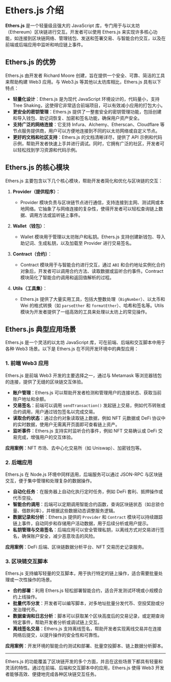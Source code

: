 # Ethers.js 介绍

**Ethers.js** 是一个轻量级且强大的 JavaScript 库，专门用于与以太坊（Ethereum）区块链进行交互。开发者可以使用 Ethers.js 来实现许多核心功能，如连接到区块链网络、管理钱包、发送和签署交易、与智能合约交互，以及在前端或后端应用中监听和响应链上事件。

## Ethers.js 的优势

Ethers.js 由开发者 Richard Moore 创建，旨在提供一个安全、可靠、简洁的工具来帮助构建 Web3 应用。与 Web3.js 等其他以太坊库相比，Ethers.js 具有以下特点：

- **轻量化设计**：Ethers.js 是为现代 JavaScript 环境设计的，代码量小，支持 Tree Shaking，这使得它非常适合前端项目，可以有效减小应用的打包大小。
- **更安全的密钥管理**：Ethers.js 提供了一整套安全的密钥管理功能，包括创建和导入钱包、助记词恢复、加密和签名功能，确保用户资产安全。
- **支持广泛的网络连接**：它支持 Infura、Alchemy、Etherscan、Cloudflare 等节点服务提供商，用户可以方便地连接到不同的以太坊网络或自定义节点。
- **更好的文档和社区支持**：Ethers.js 的文档清晰详尽，提供了 API 示例和代码示例，帮助开发者快速上手并进行调试。同时，它拥有广泛的社区，开发者可以轻松找到学习资源和代码示例。

## Ethers.js 的核心模块

Ethers.js 主要包含以下几个核心模块，帮助开发者简化和优化与区块链的交互：

1. **Provider（提供程序）**：

   - Provider 模块负责与区块链节点进行通信，支持连接到主网、测试网或本地网络。它抽象了与网络连接的复杂性，使得开发者可以轻松查询链上数据、调用方法或监听链上事件。

2. **Wallet（钱包）**：

   - Wallet 模块用于管理以太坊账户和私钥。Ethers.js 支持创建新钱包、导入助记词、生成私钥，以及加载至 Provider 进行交易签名。

3. **Contract（合约）**：

   - Contract 模块用于与智能合约进行交互，通过 `ABI` 和合约地址实例化合约对象后，开发者可以调用合约方法、读取数据或监听合约事件。Contract 模块简化了智能合约调用和返回值解析的过程。

4. **Utils（工具集）**：
   - Ethers.js 提供了大量实用工具，包括大整数处理（`BigNumber`）、以太币和 Wei 的格式转换（如 `parseEther` 和 `formatEther`）、哈希和签名等。Utils 模块为开发者提供了一组高效的工具来处理以太坊上的常见操作。

## Ethers.js 典型应用场景

Ethers.js 是一个灵活的以太坊 JavaScript 库，可在前端、后端和交互脚本中用于各种 Web3 场景。以下是 Ethers.js 在不同开发环境中的典型应用：

### 1. 前端 Web3 应用

Ethers.js 是前端 Web3 开发的主要选择之一，通过与 Metamask 等浏览器钱包的连接，提供了无缝的区块链交互体验。

- **账户管理**：Ethers.js 可以帮助开发者检测和管理用户的连接状态、获取当前账户地址和余额。
- **交易签名**：前端可以调用 `sendTransaction()` 发起链上交易，例如代币转账或合约调用，用户通过钱包签名以完成交易。
- **读取合约状态**：通过合约对象读取链上数据，例如 NFT 元数据或 DeFi 协议中的实时数据，使用户无需离开页面即可查看链上资产。
- **监听事件**：Ethers.js 支持实时监听合约事件，例如 NFT 交易确认或 DeFi 交易完成，增强用户的交互体验。

**应用案例**：NFT 市场、去中心化交易所（如 Uniswap）、加密钱包等。

### 2. 后端应用

Ethers.js 在 Node.js 环境中同样适用，后端服务可以通过 JSON-RPC 与区块链交互，便于集中管理和处理复杂的数据操作。

- **自动化任务**：在服务器上自动化执行定时任务，例如 DeFi 套利、抵押操作或代币空投。
- **智能合约调用**：后端可以定期调用智能合约函数，查询区块链状态（如总锁仓量、借款利率），并根据这些数据动态调整服务逻辑。
- **数据记录和分析**：Ethers.js 提供的 `Provider` 和 `Contract` 模块可以持续跟踪链上事件，自动同步和存储用户活动数据，用于后续分析或用户提示。
- **私钥管理与交易签名**：后端应用可以安全管理私钥，以离线方式对交易进行签名，确保账户安全，减少恶意攻击的风险。

**应用案例**：DeFi 后端、区块链数据分析平台、NFT 交易历史记录服务。

### 3. 区块链交互脚本

Ethers.js 支持编写轻量的交互脚本，用于执行特定的链上操作，适合需要批量处理或一次性操作的场景。

- **合约部署**：利用 Ethers.js 轻松部署智能合约，适合开发测试环境或小规模合约上线操作。
- **批量代币分发**：开发者可以编写脚本，对多地址批量分发代币、空投奖励或分发治理代币。
- **数据查询和日志分析**：脚本可以获取某个区块高度后的交易记录，或定期查询特定事件，帮助开发者分析或调试链上交互。
- **离线签名交易**：Ethers.js 支持离线签名，帮助开发者实现离线交易并在连接网络后提交，以提升操作的安全性和可靠性。

**应用案例**：开发环境的智能合约测试和部署、批量空投脚本、链上数据分析脚本。

---

Ethers.js 的功能覆盖了区块链开发的多个方面，并且在这些场景下都具有轻量和灵活的特性。通过在前端、后端和交互脚本中的应用，Ethers.js 使得 Web3 开发者能够高效、便捷地完成各种区块链交互任务。
